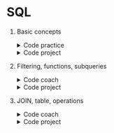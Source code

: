 # SQL

1. Basic concepts
	<details>
		<summary>Code practice</summary>

	- [Best before](https://github.com/HenestrosaConH/sololearn/tree/main/SQL/1.%20Basic%20concepts/Code%20practice/Best%20before)	 
	- [Customer copies](https://github.com/HenestrosaConH/sololearn/tree/main/SQL/1.%20Basic%20concepts/Code%20practice/Customer%20copies)	
	- [Leaderboarding](https://github.com/HenestrosaConH/sololearn/tree/main/SQL/1.%20Basic%20concepts/Code%20practice/Leaderboarding)	
	</details>
	<details>
		<summary>Code project</summary>

	- [Cakes](https://github.com/HenestrosaConH/sololearn/tree/main/SQL/1.%20Basic%20concepts/Code%20project)
	</details>
2. Filtering, functions, subqueries
	<details>
		<summary>Code coach</summary>

	- [Annual bonuses](https://github.com/HenestrosaConH/sololearn/tree/main/SQL/2.%20Filtering%2C%20functions%2C%20subqueries/Code%20practice/Annual%20bonuses)  
	- [Houses on the block](https://github.com/HenestrosaConH/sololearn/tree/main/SQL/2.%20Filtering%2C%20functions%2C%20subqueries/Code%20practice/Houses%20on%20the%20block)  
	- [Infection cases](https://github.com/HenestrosaConH/sololearn/tree/main/SQL/2.%20Filtering%2C%20functions%2C%20subqueries/Code%20practice/Infection%20cases)  
	- [Take your seat](https://github.com/HenestrosaConH/sololearn/tree/main/SQL/2.%20Filtering%2C%20functions%2C%20subqueries/Code%20practice/Take%20your%20seat)  
	</details>
	<details>
		<summary>Code project</summary>

	- [Apartments](https://github.com/HenestrosaConH/sololearn/tree/main/SQL/2.%20Filtering%2C%20functions%2C%20subqueries/Code%20project)
	</details>
3. JOIN, table, operations
	<details>
		<summary>Code coach</summary>

	- [Chess tournaments](https://github.com/HenestrosaConH/sololearn/tree/main/SQL/3.%20JOIN%2C%20table%2C%20operations/Code%20practice/Chess%20tournaments)  
	- [Match the requirement](https://github.com/HenestrosaConH/sololearn/tree/main/SQL/3.%20JOIN%2C%20table%2C%20operations/Code%20practice/Match%20the%20requirement)  
	- [Mentor and apprentice](https://github.com/HenestrosaConH/sololearn/tree/main/SQL/3.%20JOIN%2C%20table%2C%20operations/Code%20practice/Mentor%20and%20apprentice)  
	- [More cars](https://github.com/HenestrosaConH/sololearn/tree/main/SQL/3.%20JOIN%2C%20table%2C%20operations/Code%20practice/More%20cars)  
	- [Social media app views](https://github.com/HenestrosaConH/sololearn/tree/main/SQL/3.%20JOIN%2C%20table%2C%20operations/Code%20practice/Social%20media%20app%20views)  
	- [Sorting the inventory](https://github.com/HenestrosaConH/sololearn/tree/main/SQL/3.%20JOIN%2C%20table%2C%20operations/Code%20practice/Sorting%20the%20inventory)  
	- [The most beautiful locations](https://github.com/HenestrosaConH/sololearn/tree/main/SQL/3.%20JOIN%2C%20table%2C%20operations/Code%20practice/The%20most%20beautiful%20locations)  
	- [Video game scores](https://github.com/HenestrosaConH/sololearn/tree/main/SQL/3.%20JOIN%2C%20table%2C%20operations/Code%20practice/Video%20game%20scores)  
	</details>
	<details>
		<summary>Code project</summary>

	- [Zoo](https://github.com/HenestrosaConH/sololearn/tree/main/SQL/3.%20JOIN%2C%20table%2C%20operations/Code%20project)
	</details>